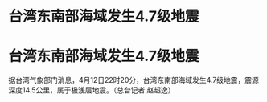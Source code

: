# 台湾东南部海域发生4.7级地震

# 台湾东南部海域发生4.7级地震

据台湾气象部门消息，4月12日22时20分，台湾东南部海域发生4.7级地震，震源深度14.5公里，属于极浅层地震。（总台记者 赵超逸）

